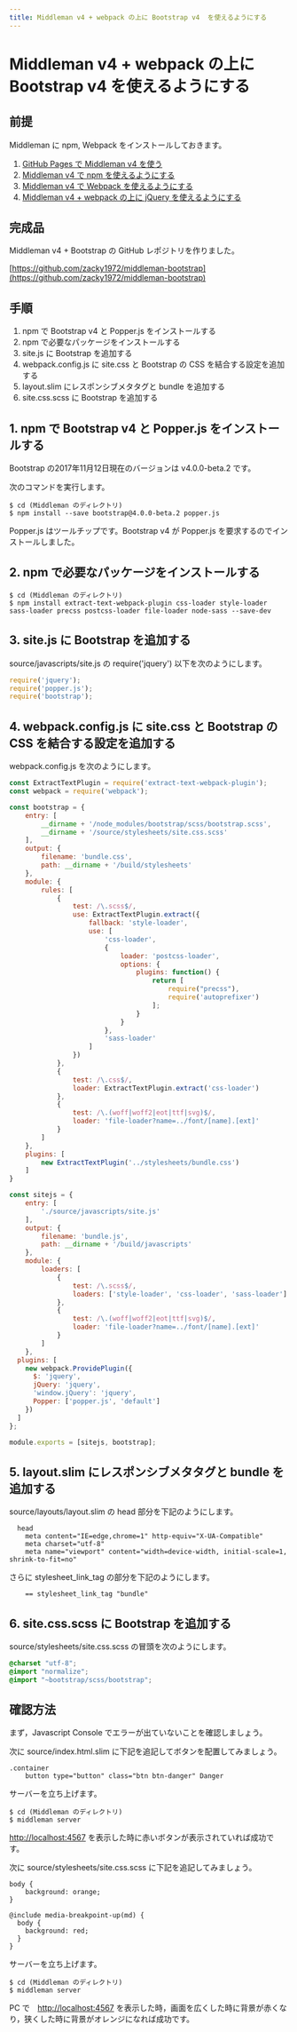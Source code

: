 ```yaml
---
title: Middleman v4 + webpack の上に Bootstrap v4  を使えるようにする
---
```

# Middleman v4 + webpack の上に Bootstrap v4 を使えるようにする

## 前提

Middleman に npm, Webpack をインストールしておきます。

1. [GitHub Pages で Middleman v4 を使う](https://zacky1972.github.io/tech/2017/11/04/middleman.html)
2. [Middleman v4 で npm を使えるようにする](https://zacky1972.github.io/tech/2017/11/11/01-middleman-npm.html)
3. [Middleman v4 で Webpack を使えるようにする](https://zacky1972.github.io/tech/2017/11/29/01-middleman-webpack.html)
4. [Middleman v4 + webpack の上に jQuery を使えるようにする](https://zacky1972.github.io/tech/2017/11/29/02-middleman-jquery.html)

## 完成品

Middleman v4 + Bootstrap の GitHub レポジトリを作りました。

[https://github.com/zacky1972/middleman-bootstrap](https://github.com/zacky1972/middleman-bootstrap)

## 手順

1. npm で Bootstrap v4 と Popper.js をインストールする
2. npm で必要なパッケージをインストールする
3. site.js に Bootstrap を追加する
4. webpack.config.js に site.css と Bootstrap の CSS を結合する設定を追加する
5. layout.slim にレスポンシブメタタグと bundle を追加する
6. site.css.scss に Bootstrap を追加する

## 1. npm で Bootstrap v4 と Popper.js をインストールする

Bootstrap の2017年11月12日現在のバージョンは v4.0.0-beta.2 です。

次のコマンドを実行します。

```
$ cd (Middleman のディレクトリ)
$ npm install --save bootstrap@4.0.0-beta.2 popper.js
```

Popper.js はツールチップです。Bootstrap v4 が Popper.js を要求するのでインストールしました。

## 2. npm で必要なパッケージをインストールする

```
$ cd (Middleman のディレクトリ)
$ npm install extract-text-webpack-plugin css-loader style-loader sass-loader precss postcss-loader file-loader node-sass --save-dev
```

## 3. site.js に Bootstrap を追加する

source/javascripts/site.js の require('jquery') 以下を次のようにします。

```javascript
require('jquery');
require('popper.js');
require('bootstrap');
```

## 4. webpack.config.js に site.css と Bootstrap の CSS を結合する設定を追加する

webpack.config.js を次のようにします。

```javascript
const ExtractTextPlugin = require('extract-text-webpack-plugin');
const webpack = require('webpack');

const bootstrap = {
	entry: [
		__dirname + '/node_modules/bootstrap/scss/bootstrap.scss',
		__dirname + '/source/stylesheets/site.css.scss'
	],
	output: {
		filename: 'bundle.css',
		path: __dirname + '/build/stylesheets'
	},
	module: {
		rules: [
			{
				test: /\.scss$/,
				use: ExtractTextPlugin.extract({
					fallback: 'style-loader',
					use: [
						'css-loader',
						{
							loader: 'postcss-loader',
							options: {
								plugins: function() {
									return [
										require("precss"),
										require('autoprefixer')
									];
								}
							}
						},
						'sass-loader'
					]
				})
			},
			{
				test: /\.css$/,
				loader: ExtractTextPlugin.extract('css-loader')
			},
			{
				test: /\.(woff|woff2|eot|ttf|svg)$/,
				loader: 'file-loader?name=../font/[name].[ext]'
			}
		]
	},
	plugins: [
		new ExtractTextPlugin('../stylesheets/bundle.css')
	]
}

const sitejs = {
	entry: [
		'./source/javascripts/site.js'
	],
	output: {
		filename: 'bundle.js',
		path: __dirname + '/build/javascripts'
	},
	module: {
		loaders: [
			{
				test: /\.scss$/,
				loaders: ['style-loader', 'css-loader', 'sass-loader']
			},
			{
				test: /\.(woff|woff2|eot|ttf|svg)$/,
				loader: 'file-loader?name=../font/[name].[ext]'
			}
		]
	},
  plugins: [
    new webpack.ProvidePlugin({
      $: 'jquery',
      jQuery: 'jquery',
      'window.jQuery': 'jquery',
      Popper: ['popper.js', 'default']
    })
  ]
};

module.exports = [sitejs, bootstrap];
```

## 5. layout.slim にレスポンシブメタタグと bundle を追加する

source/layouts/layout.slim の head 部分を下記のようにします。

```slim
  head
    meta content="IE=edge,chrome=1" http-equiv="X-UA-Compatible"
    meta charset="utf-8"
    meta name="viewport" content="width=device-width, initial-scale=1, shrink-to-fit=no"
```

さらに stylesheet_link_tag の部分を下記のようにします。

```slim
    == stylesheet_link_tag "bundle"
```

## 6. site.css.scss に Bootstrap を追加する

source/stylesheets/site.css.scss の冒頭を次のようにします。

```scss
@charset "utf-8";
@import "normalize";
@import "~bootstrap/scss/bootstrap";
```

## 確認方法

まず，Javascript Console でエラーが出ていないことを確認しましょう。

次に source/index.html.slim に下記を追記してボタンを配置してみましょう。

```slim
.container
    button type="button" class="btn btn-danger" Danger
```

サーバーを立ち上げます。

```
$ cd (Middleman のディレクトリ)
$ middleman server
```

[http://localhost:4567](http://localhost:4567) を表示した時に赤いボタンが表示されていれば成功です。

次に source/stylesheets/site.css.scss に下記を追記してみましょう。


```
body {
	background: orange;
}

@include media-breakpoint-up(md) {
  body {
    background: red;
  }
}
```

サーバーを立ち上げます。

```
$ cd (Middleman のディレクトリ)
$ middleman server
```

PC で　[http://localhost:4567](http://localhost:4567) を表示した時，画面を広くした時に背景が赤くなり，狭くした時に背景がオレンジになれば成功です。

